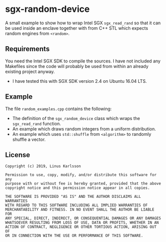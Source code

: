 # sgx-random-device

A small example to show how to wrap Intel SGX `sgx_read_rand` so that it can be used
inside an enclave together with from C++ STL which expects random engines from `<random>`.

## Requirements

You need the Intel SGX SDK to compile the sources. I have not included any Makefiles since
the code will probably be used from within an already existing project anyway.

* I have tested this with SGX SDK version 2.4 on Ubuntu 16.04 LTS.

## Example

The file `random_examples.cpp` contains the following:

* The definition of the `sgx_random_device` class which wraps the `sgx_read_rand` function.
* An example which draws random integers from a uniform distribution.
* An example which uses `std::shuffle` from `<algorithm>` to randomly shuffle a vector.

## License

```
Copyright (c) 2019, Linus Karlsson

Permission to use, copy, modify, and/or distribute this software for any
purpose with or without fee is hereby granted, provided that the above
copyright notice and this permission notice appear in all copies.

THE SOFTWARE IS PROVIDED "AS IS" AND THE AUTHOR DISCLAIMS ALL WARRANTIES
WITH REGARD TO THIS SOFTWARE INCLUDING ALL IMPLIED WARRANTIES OF
MERCHANTABILITY AND FITNESS. IN NO EVENT SHALL THE AUTHOR BE LIABLE FOR
ANY SPECIAL, DIRECT, INDIRECT, OR CONSEQUENTIAL DAMAGES OR ANY DAMAGES
WHATSOEVER RESULTING FROM LOSS OF USE, DATA OR PROFITS, WHETHER IN AN
ACTION OF CONTRACT, NEGLIGENCE OR OTHER TORTIOUS ACTION, ARISING OUT OF
OR IN CONNECTION WITH THE USE OR PERFORMANCE OF THIS SOFTWARE.
```

